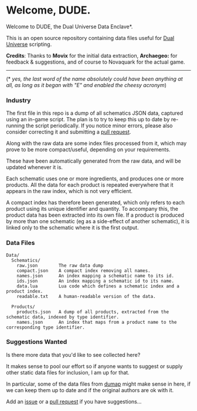 # Welcome, DUDE.

Welcome to DUDE, the Dual Universe Data Enclave*.

This is an open source repository containing data files useful for [Dual Universe](https://www.dualuniverse.game) scripting.

**Credits**: Thanks to **Movix** for the initial data extraction, **Archaegeo:** for feedback & suggestions, and of course to Novaquark for the actual game.

---

(* _yes, the last word of the name absolutely could have been anything at all, as long as it began with "E" and enabled the cheesy acronym_)


### Industry

The first file in this repo is a dump of all schematics JSON data, captured using an in-game script. The plan is to try to keep this up to date by re-running the script periodically. If you notice minor errors, please also consider correcting it and submitting a [pull request](https://github.com/samedicorp/dude/pulls).

Along with the raw data are some index files processed from it, which may prove to be more compact/useful, depending on your requirements.

These have been automatically generated from the raw data, and will be updated whenever it is.

Each schematic uses one or more ingredients, and produces one or more products. All the data for each product is repeated everywhere that it appears in the raw index, which is not very efficient.

A compact index has therefore been generated, which only refers to each product using its unique identifier and quantity. To accompany this, the product data has been extracted into its own file. If a product is produced by more than one schematic (eg as a side-effect of another schematic), it is linked only to the schematic where it is the first output. 

### Data Files

```
Data/
  Schematics/
    raw.json        The raw data dump
    compact.json    A compact index removing all names.
    names.json      An index mapping a schematic name to its id.
    ids.json        An index mapping a schematic id to its name.
    data.lua        Lua code which defines a schematic index and a product index.
    readable.txt    A human-readable version of the data.

  Products/
    products.json   A dump of all products, extracted from the schematic data, indexed by type identifier.
    names.json      An index that maps from a product name to the corresponding type identifier. 
```

### Suggestions Wanted

Is there more data that you'd like to see collected here?

It makes sense to pool our effort so if anyone wants to suggest or supply other static data files for inclusion, I am up for that.

In particular, some of the data files from [dumap](https://github.com/yamamushi/dumap) might make sense in here, if we can keep them up to date and if the original authors are ok with it.

Add an [issue](https://github.com/samedicorp/dude/issues) or a [pull request](https://github.com/samedicorp/dude/pulls) if you have suggestions...